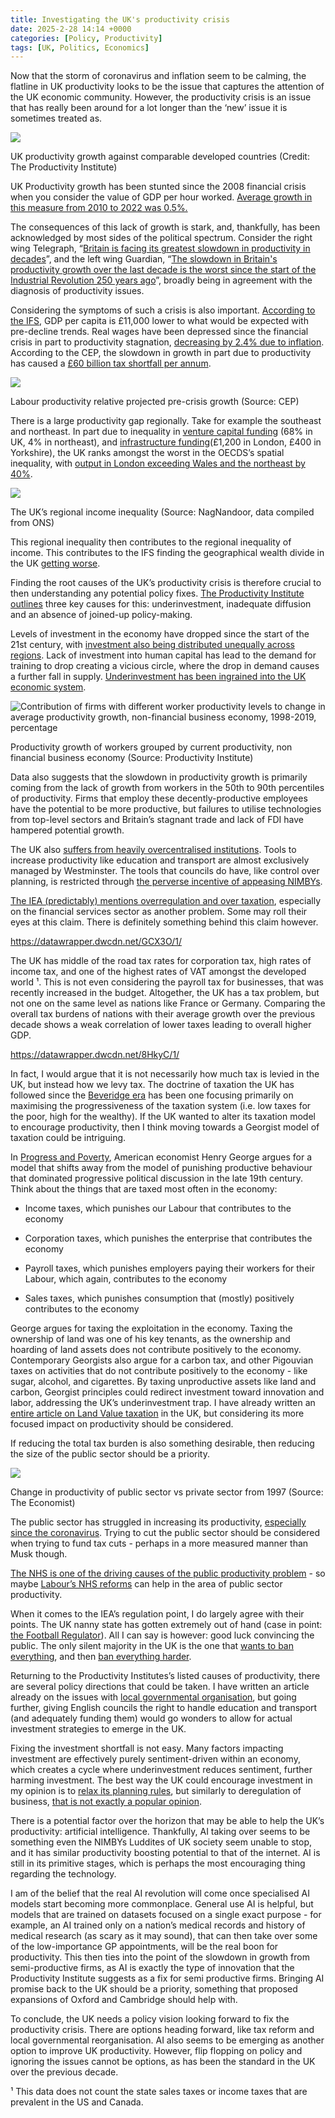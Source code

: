```yaml
---
title: Investigating the UK's productivity crisis
date: 2025-2-28 14:14 +0000
categories: [Policy, Productivity]
tags: [UK, Politics, Economics]
---
```

Now that the storm of coronavirus and inflation seem to be calming, the flatline in UK productivity looks to be the issue that captures the attention of the UK economic community. However, the productivity crisis is an issue that has really been around for a lot longer than the ‘new’ issue it is sometimes treated as.

[](https://substackcdn.com/image/fetch/f_auto,q_auto:good,fl_progressive:steep/https%3A%2F%2Fsubstack-post-media.s3.amazonaws.com%2Fpublic%2Fimages%2Fb515a691-b066-4f71-86a0-6da2546d1c8b_717x501.png)

![](https://substackcdn.com/image/fetch/w_1456,c_limit,f_auto,q_auto:good,fl_progressive:steep/https%3A%2F%2Fsubstack-post-media.s3.amazonaws.com%2Fpublic%2Fimages%2Fb515a691-b066-4f71-86a0-6da2546d1c8b_717x501.png)

UK productivity growth against comparable developed countries (Credit: The Productivity Institute)

UK Productivity growth has been stunted since the 2008 financial crisis when you consider the value of GDP per hour worked. [Average growth in this measure from 2010 to 2022 was 0.5%.](https://www.productivity.ac.uk/news/what-explains-the-uks-productivity-problem/)

The consequences of this lack of growth is stark, and, thankfully, has been acknowledged by most sides of the political spectrum. Consider the right wing Telegraph, “[Britain is facing its greatest slowdown in productivity in decades](https://www.telegraph.co.uk/business/2025/02/10/civil-servants-admit-they-have-nothing-to-do/)”, and the left wing Guardian, “[The slowdown in Britain's productivity growth over the last decade is the worst since the start of the Industrial Revolution 250 years ago](https://www.theguardian.com/business/2020/feb/03/uk-productivity-slowdown-worst-since-industrial-revolution-study)”, broadly being in agreement with the diagnosis of productivity issues.

Considering the symptoms of such a crisis is also important. [According to the IFS](https://ifs.org.uk/news/decade-and-half-historically-poor-growth-has-taken-its-toll?utm_source=perplexity), GDP per capita is £11,000 lower to what would be expected with pre-decline trends. Real wages have been depressed since the financial crisis in part to productivity stagnation, [decreasing by 2.4% due to inflation](https://economy2030.resolutionfoundation.org/reports/minding-the-productivity-and-income-gaps/). According to the CEP, the slowdown in growth in part due to productivity has caused a [£60 billion tax shortfall per annum](https://www.lse.ac.uk/News/Latest-news-from-LSE/2024/f-June-2024/Urgent-need-for-a-lasting-growth-strategy-to-revive-stagnant-UK-economy-%E2%80%93-new-CEP-report?utm_source=perplexity).

[](https://substackcdn.com/image/fetch/f_auto,q_auto:good,fl_progressive:steep/https%3A%2F%2Fsubstack-post-media.s3.amazonaws.com%2Fpublic%2Fimages%2F4bf0b373-b779-42e2-b2b9-b0094c250504_1867x1203.jpeg)

![](https://substackcdn.com/image/fetch/w_1456,c_limit,f_auto,q_auto:good,fl_progressive:steep/https%3A%2F%2Fsubstack-post-media.s3.amazonaws.com%2Fpublic%2Fimages%2F4bf0b373-b779-42e2-b2b9-b0094c250504_1867x1203.jpeg)

Labour productivity relative projected pre-crisis growth (Source: CEP)

There is a large productivity gap regionally. Take for example the southeast and northeast. In part due to inequality in [venture capital funding](https://www.lse.ac.uk/News/Latest-news-from-LSE/2024/f-June-2024/Urgent-need-for-a-lasting-growth-strategy-to-revive-stagnant-UK-economy-%E2%80%93-new-CEP-report?utm_source=perplexity) (68% in UK, 4% in northeast), and [infrastructure funding](https://www.economicsobservatory.com/how-can-the-uk-revive-its-ailing-productivity)(£1,200 in London, £400 in Yorkshire), the UK ranks amongst the worst in the OECDS’s spatial inequality, with [output in London exceeding Wales and the northeast by 40%](https://www.lse.ac.uk/News/Latest-news-from-LSE/2024/f-June-2024/Urgent-need-for-a-lasting-growth-strategy-to-revive-stagnant-UK-economy-%E2%80%93-new-CEP-report?utm_source=perplexity).

[](https://substackcdn.com/image/fetch/f_auto,q_auto:good,fl_progressive:steep/https%3A%2F%2Fsubstack-post-media.s3.amazonaws.com%2Fpublic%2Fimages%2F724787e2-25a6-491b-9b41-e4c7deb80eeb_1024x1313.png)

![](https://substackcdn.com/image/fetch/w_1456,c_limit,f_auto,q_auto:good,fl_progressive:steep/https%3A%2F%2Fsubstack-post-media.s3.amazonaws.com%2Fpublic%2Fimages%2F724787e2-25a6-491b-9b41-e4c7deb80eeb_1024x1313.png)

The UK’s regional income inequality (Source: NagNandoor, data compiled from ONS)

This regional inequality then contributes to the regional inequality of income. This contributes to the IFS finding the geographical wealth divide in the UK [getting worse](https://ifs.org.uk/inequality/geographical-inequalities-in-the-uk/).

Finding the root causes of the UK’s productivity crisis is therefore crucial to then understanding any potential policy fixes. [The Productivity Institute outlines](https://www.productivity.ac.uk/news/what-explains-the-uks-productivity-problem/) three key causes for this: underinvestment, inadequate diffusion and an absence of joined-up policy-making.

Levels of investment in the economy have dropped since the start of the 21st century, with [investment also being distributed unequally across regions](https://www.productivity.ac.uk/research/new-insights-on-regional-capital-investment-in-the-uk-1997-to-2019/). Lack of investment into human capital has lead to the demand for training to drop creating a vicious circle, where the drop in demand causes a further fall in supply. [Underinvestment has been ingrained into the UK economic system](https://www.productivity.ac.uk/research/investing-for-the-long-run/).

[](https://substackcdn.com/image/fetch/f_auto,q_auto:good,fl_progressive:steep/https%3A%2F%2Fsubstack-post-media.s3.amazonaws.com%2Fpublic%2Fimages%2F081ac815-61b5-4182-8d2c-6ba0b20812c2_778x222.png)

![Contribution of firms with different worker productivity levels to change in average productivity growth, non-financial business economy, 1998-2019, percentage](https://substackcdn.com/image/fetch/w_1456,c_limit,f_auto,q_auto:good,fl_progressive:steep/https%3A%2F%2Fsubstack-post-media.s3.amazonaws.com%2Fpublic%2Fimages%2F081ac815-61b5-4182-8d2c-6ba0b20812c2_778x222.png "Contribution of firms with different worker productivity levels to change in average productivity growth, non-financial business economy, 1998-2019, percentage")

Productivity growth of workers grouped by current productivity, non financial business economy (Source: Productivity Institute)

Data also suggests that the slowdown in productivity growth is primarily coming from the lack of growth from workers in the 50th to 90th percentiles of productivity. Firms that employ these decently-productive employees have the potential to be more productive, but failures to utilise technologies from top-level sectors and Britain’s stagnant trade and lack of FDI have hampered potential growth.

The UK also [suffers from heavily overcentralised institutions](https://www.tandfonline.com/doi/full/10.1080/21582041.2023.2197877). Tools to increase productivity like education and transport are almost exclusively managed by Westminster. The tools that councils do have, like control over planning, is restricted through [the perverse incentive of appeasing NIMBYs](https://alreport.substack.com/p/what-is-the-future-of-the-housing).

[The IEA (predictably) mentions overregulation and over taxation](https://insider.iea.org.uk/p/welcome-to-no-growth-britain), especially on the financial services sector as another problem. Some may roll their eyes at this claim. There is definitely something behind this claim however.

https://datawrapper.dwcdn.net/GCX3O/1/

The UK has middle of the road tax rates for corporation tax, high rates of income tax, and one of the highest rates of VAT amongst the developed world ¹. This is not even considering the payroll tax for businesses, that was recently increased in the budget. Altogether, the UK has a tax problem, but not one on the same level as nations like France or Germany. Comparing the overall tax burdens of nations with their average growth over the previous decade shows a weak correlation of lower taxes leading to overall higher GDP.

https://datawrapper.dwcdn.net/8HkyC/1/

In fact, I would argue that it is not necessarily how much tax is levied in the UK, but instead how we levy tax. The doctrine of taxation the UK has followed since the [Beveridge era](https://en.wikipedia.org/wiki/Beveridge_Report) has been one focusing primarily on maximising the progressiveness of the taxation system (i.e. low taxes for the poor, high for the wealthy). If the UK wanted to alter its taxation model to encourage productivity, then I think moving towards a Georgist model of taxation could be intriguing.

In [Progress and Poverty](https://www.google.co.uk/books/edition/Progress_and_Poverty/R-7Aj9U2tHQC?hl=en&gbpv=1&pg=PP5&printsec=frontcover), American economist Henry George argues for a model that shifts away from the model of punishing productive behaviour that dominated progressive political discussion in the late 19th century. Think about the things that are taxed most often in the economy:

-   Income taxes, which punishes our Labour that contributes to the economy
    
-   Corporation taxes, which punishes the enterprise that contributes the economy
    
-   Payroll taxes, which punishes employers paying their workers for their Labour, which again, contributes to the economy
    
-   Sales taxes, which punishes consumption that (mostly) positively contributes to the economy
    

George argues for taxing the exploitation in the economy. Taxing the ownership of land was one of his key tenants, as the ownership and hoarding of land assets does not contribute positively to the economy. Contemporary Georgists also argue for a carbon tax, and other Pigouvian taxes on activities that do not contribute positively to the economy - like sugar, alcohol, and cigarettes. By taxing unproductive assets like land and carbon, Georgist principles could redirect investment toward innovation and labor, addressing the UK’s underinvestment trap. I have already written an [entire article on Land Value taxation](https://alreport.substack.com/p/could-a-land-value-tax-work-in-the?r=3vfqqh) in the UK, but considering its more focused impact on productivity should be considered.

If reducing the total tax burden is also something desirable, then reducing the size of the public sector should be a priority.

[](https://substackcdn.com/image/fetch/f_auto,q_auto:good,fl_progressive:steep/https%3A%2F%2Fsubstack-post-media.s3.amazonaws.com%2Fpublic%2Fimages%2F8bb0376b-d4ef-481e-875f-3b289e5bd4d3_608x626.png)

![](https://substackcdn.com/image/fetch/w_1456,c_limit,f_auto,q_auto:good,fl_progressive:steep/https%3A%2F%2Fsubstack-post-media.s3.amazonaws.com%2Fpublic%2Fimages%2F8bb0376b-d4ef-481e-875f-3b289e5bd4d3_608x626.png)

Change in productivity of public sector vs private sector from 1997 (Source: The Economist)

The public sector has struggled in increasing its productivity, [especially since the coronavirus](https://www.telegraph.co.uk/business/2025/02/06/bank-england-cuts-growth-forecast-half-blow-to-reeves/#:~:text=Public%20service%20productivity%20remains%208.5,over%20the%20next%20two%20years.). Trying to cut the public sector should be considered when trying to fund tax cuts - perhaps in a more measured manner than Musk though.

[The NHS is one of the driving causes of the public productivity problem](https://www.thetimes.com/uk/politics/article/nhs-driving-decline-public-sector-productivity-63fzgz88m) - so maybe [Labour’s NHS reforms](https://alreport.substack.com/p/starmers-nhs-reform-is-a-step-in?r=3vfqqh) can help in the area of public sector productivity.

When it comes to the IEA’s regulation point, I do largely agree with their points. The UK nanny state has gotten extremely out of hand (case in point: [the Football Regulator](https://www.spectator.co.uk/article/the-football-governance-bill-should-be-kicked-out/)). All I can say is however: good luck convincing the public. The only silent majority in the UK is the one that [wants to ban everything](https://www.ndtv.com/world-news/oxnead-hall-no-more-weddings-angry-villagers-in-uk-put-up-signs-warning-couples-3469746), and then [ban everything harder](https://www.economist.com/britain/2024/02/14/ban-it-harder-an-unwelcome-new-trend-in-british-politics).

Returning to the Productivity Institutes’s listed causes of productivity, there are several policy directions that could be taken. I have written an article already on the issues with [local governmental organisation](https://alreport.substack.com/p/antiquated-systems-of-local-government?r=3vfqqh), but going further, giving English councils the right to handle education and transport (and adequately funding them) would go wonders to allow for actual investment strategies to emerge in the UK.

Fixing the investment shortfall is not easy. Many factors impacting investment are effectively purely sentiment-driven within an economy, which creates a cycle where underinvestment reduces sentiment, further harming investment. The best way the UK could encourage investment in my opinion is to [relax its planning rules](https://alreport.substack.com/p/what-is-the-future-of-the-housing?r=3vfqqh), but similarly to deregulation of business, [that is not exactly a popular opinion](https://jonn.substack.com/p/a-field-guide-to-the-nimbys-of-the).

There is a potential factor over the horizon that may be able to help the UK’s productivity: artificial intelligence. Thankfully, AI taking over seems to be something even the NIMBYs Luddites of UK society seem unable to stop, and it has similar productivity boosting potential to that of the internet. AI is still in its primitive stages, which is perhaps the most encouraging thing regarding the technology.

I am of the belief that the real AI revolution will come once specialised AI models start becoming more commonplace. General use AI is helpful, but models that are trained on datasets focused on a single exact purpose - for example, an AI trained only on a nation’s medical records and history of medical research (as scary as it may sound), that can then take over some of the low-importance GP appointments, will be the real boon for productivity. This then ties into the point of the slowdown in growth from semi-productive firms, as AI is exactly the type of innovation that the Productivity Institute suggests as a fix for semi productive firms. Bringing AI promise back to the UK should be a priority, something that proposed expansions of Oxford and Cambridge should help with.

To conclude, the UK needs a policy vision looking forward to fix the productivity crisis. There are options heading forward, like tax reform and local governmental reorganisation. AI also seems to be emerging as another option to improve UK productivity. However, flip flopping on policy and ignoring the issues cannot be options, as has been the standard in the UK over the previous decade.

¹ This data does not count the state sales taxes or income taxes that are prevalent in the US and Canada.
